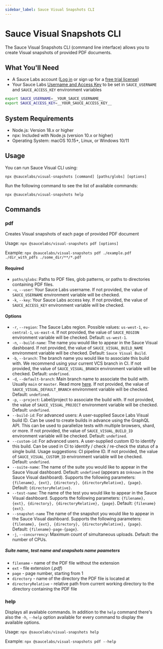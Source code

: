 ```yaml
---
sidebar_label: Sauce Visual Snapshots CLI
---
```


# Sauce Visual Snapshots CLI

The Sauce Visual Snapshots CLI (command line interface) allows you to create Visual snapshots of provided PDF documents.

## What You'll Need

- A Sauce Labs account ([Log in](https://accounts.saucelabs.com/am/XUI/#login/) or sign up for a [free trial license](https://saucelabs.com/sign-up))
- Your Sauce Labs [Username and Access Key](https://app.saucelabs.com/user-settings) to be set in `SAUCE_USERNAME` and `SAUCE_ACCESS_KEY` environment variables

```sh
export SAUCE_USERNAME=__YOUR_SAUCE_USERNAME__
export SAUCE_ACCESS_KEY=__YOUR_SAUCE_ACCESS_KEY__
```

## System Requirements

- Node.js: Version 18.x or higher
- npx: Included with Node.js (version 10.x or higher)
- Operating System: macOS 10.15+, Linux, or Windows 10/11

## Usage

You can run Sauce Visual CLI using:

`npx @saucelabs/visual-snapshots [command] [paths/globs] [options]`

Run the following command to see the list of available commands:

`npx @saucelabs/visual-snapshots help`

## Commands

### pdf

Creates Visual snapshots of each page of provided PDF document

Usage: `npx @saucelabs/visual-snapshots pdf [options]`

Example: `npx @saucelabs/visual-snapshots pdf ./example.pdf ./dir_with_pdfs ./some_dir/**/*.pdf`

#### Required

- `paths/globs`: Paths to PDF files, glob patterns, or paths to directories containing PDF files.
- `-u`, `--user`: Your Sauce Labs username. If not provided, the value of `SAUCE_USERNAME` environment variable will be checked.
- `-k`, `--key`: Your Sauce Labs access key. If not provided, the value of `SAUCE_ACCESS_KEY` environment variable will be checked.

#### Options

- `-r`, `--region`: The Sauce Labs region. Possible values: `us-west-1`, `eu-central-1`, `us-east-4`. If not provided, the value of `SAUCE_REGION` environment variable will be checked. Default: `us-west-1`.
- `-n`, `--build-name`: The name you would like to appear in the Sauce Visual dashboard. If not provided, the value of `SAUCE_VISUAL_BUILD_NAME` environment variable will be checked. Default: `Sauce Visual Build`.
- `-b`, `--branch`: The branch name you would like to associate this build with. We recommend using your current VCS branch in CI. If not provided, the value of `SAUCE_VISUAL_BRANCH` environment variable will be checked. Default: `undefined`.
- `-d`, `--default-branch`: Main branch name to associate the build with. Usually `main` or `master`. Read more [here](/visual-testing/workflows/ci/). If not provided, the value of `SAUCE_VISUAL_DEFAULT_BRANCH` environment variable will be checked. Default: `undefined`.
- `-p`, `--project`: Label/project to associate the build with. If not provided, the value of `SAUCE_VISUAL_PROJECT` environment variable will be checked. Default: `undefined`.
- `--build-id`: For advanced users: A user-supplied Sauce Labs Visual build ID. Can be used to create builds in advance using the GraphQL API. This can be used to parallelize tests with multiple browsers, shard, or more. If not provided, the value of `SAUCE_VISUAL_BUILD_ID` environment variable will be checked. Default: `undefined`.
- `--custom-id`: For advanced users. A user-supplied custom ID to identify this build. Can be used in CI to identify / check / re-check the status of a single build. Usage suggestions: CI pipeline ID. If not provided, the value of `SAUCE_VISUAL_CUSTOM_ID` environment variable will be checked. Default: `undefined`.
- `--suite-name`: The name of the suite you would like to appear in the Sauce Visual dashboard. Default: `undefined` (appears as `Unknown` in the Sauce Visual dashboard). Supports the following parameters: `{filename}, {ext}, {directory}, {directoryRelative}, {page}`. Default: `{directoryRelative}`.
- `--test-name`: The name of the test you would like to appear in the Sauce Visual dashboard. Supports the following parameters: `{filename}, {ext}, {directory}, {directoryRelative}, {page}`. Default: `{filename}{ext}`.
- `--snapshot-name` The name of the snapshot you would like to appear in the Sauce Visual dashboard. Supports the following parameters: `{filename}, {ext}, {directory}, {directoryRelative}, {page}`. Default: `{filename}-page-{page}`.
- `-j`, `--concurrency`: Maximum count of simultaneous uploads. Default: the number of CPUs.

##### Suite name, test name and snapshots name paameters

- `filename` - name of the PDF file without the extension
- `ext` - file extension (_.pdf_)
- `page` - page number, starting from 1
- `directory` - name of the directory the PDF file is located at
- `directoryRelative` - relative path from current working directory to the directory containing the PDF file

### help

Displays all available commands. In addition to the `help` command there's also the `-h`, `--help` option available for every command to display the available options.

Usage: `npx @saucelabs/visual-snapshots help`

Example: `npx @saucelabs/visual-snapshots pdf --help`
